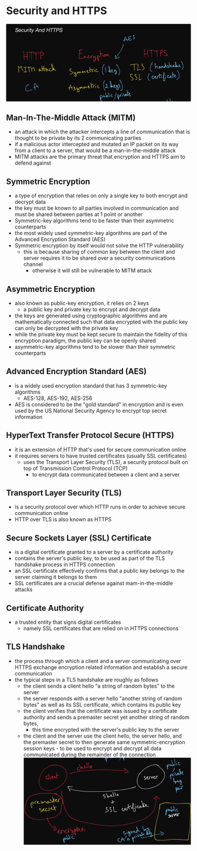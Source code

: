 # Security and HTTPS

![encryption](../../../images/encryption.png)

## Man-In-The-Middle Attack (MITM)

- an attack in which the attacker intercepts a line of communication that is thought to be private by its 2 communicating parties
- if a malicious actor intercepted and mutated an IP packet on its way from a client to a server, that would be a man-in-the-middle attack
- MITM attacks are the primary threat that encryption and HTTPS aim to defend against

## Symmetric Encryption

- a type of encryption that relies on only a single key to both encrypt and decrypt data
- the key must be known to all parties involved in communication and must be shared between parties at 1 point or another
- Symmetric-key algorithms tend to be faster than their asymmetric counterparts
- the most widely used symmetric-key algorithms are part of the Advanced Encryption Standard (AES)
- Symmetric encryption by itself would not solve the HTTP vulnerability
  - this is because sharing of common key between the client and server requires it to be shared over a security communications channel
    - otherwise it will still be vulnerable to MITM attack

## Asymmetric Encryption

- also known as public-key encryption, it relies on 2 keys
  - a public key and private key to encrypt and decrypt data
- the keys are generated using cryptographic algorithms and are mathematically connected such that data encrypted with the public key can only be decrypted with the private key
- while the private key must be kept secure to maintain the fidelity of this encryption paradigm, the public key can be openly shared
- asymmetric-key algorithms tend to be slower than their symmetric counterparts

## Advanced Encryption Standard (AES)

- is a widely used encryption standard that has 3 symmetric-key algorithms
  - AES-128, AES-192, AES-256
- AES is considered to be the "gold standard" in encryption and is even used by the US National Security Agency to encrypt top secret information

## HyperText Transfer Protocol Secure (HTTPS)

- it is an extension of HTTP that's used for secure communication online
- it requires servers to have trusted certificates (usually SSL certificates)
  - uses the Transport Layer Security (TLS), a security protocol built on top of Transmission Control Protocol (TCP)
    - to encrypt data communicated between a client and a server

## Transport Layer Security (TLS)

- is a security protocol over which HTTP runs in order to achieve secure communication online
- HTTP over TLS is also known as HTTPS

## Secure Sockets Layer (SSL) Certificate

- is a digital certificate granted to a server by a certificate authority
- contains the server's public key, to be used as part of the TLS handshake process in HTTPS connection
- an SSL certificate effectively confirms that a public key belongs to the server claiming it belongs to them
- SSL certificates are a crucial defense against mam-in-the-middle attacks

## Certificate Authority

- a trusted entity that signs digital certificates
  - namely SSL certificates that are relied on in HTTPS connections

## TLS Handshake

- the process through which a client and a server communicating over HTTPS exchange encryption related information and establish a secure communication
- the typical steps in a TLS handshake are roughly as follows
  - the client sends a client hello "a string of random bytes" to the server
  - the server responds with a server hello "another string of random bytes" as well as its SSL certificate, which contains its public key
  - the client verifies that the certificate was issued by a certificate authority and sends a premaster secret yet another string of random bytes,
    - this time encrypted with the server's public key to the server
  - the client and the server use the client hello, the server hello, and the premaster secret to then generate same symmetric-encryption session keys - to be used to encrypt and decrypt all data communicated during the remainder of the connection
    ![tlsHandshake](../../../images/tlsHandshake.png)
